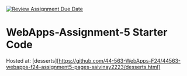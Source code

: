 [![Review Assignment Due Date](https://classroom.github.com/assets/deadline-readme-button-22041afd0340ce965d47ae6ef1cefeee28c7c493a6346c4f15d667ab976d596c.svg)](https://classroom.github.com/a/Fgj5xuSQ)
# WebApps-Assignment-5 Starter Code
Hosted at: [desserts][https://github.com/44-563-WebApps-F24/44563-webapps-f24-assignment5-pages-saivinay2223/desserts.html]
